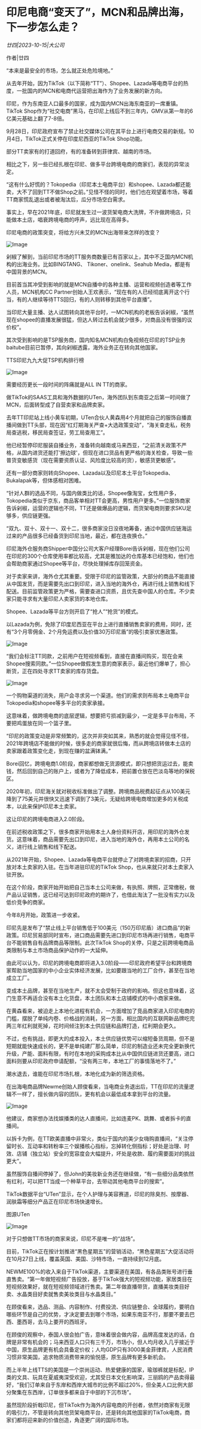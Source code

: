 # 印尼电商“变天了”，MCN和品牌出海，下一步怎么走？

*廿四|2023-10-15|大公司*

作者|廿四

“本来是最安全的市场，怎么就正处危险境地。”

从去年开始，因为TikTok（以下简称“TT”）、Shopee、Lazada等电商平台的热度，一批国内的MCN和电商代运营把出海作为了业务发展的新方向。

印尼，作为东南亚人口最多的国家，成为国内MCN出海东南亚的一席重镇。TikTok Shop作为“社交电商”黑马，在印尼上线后不到三年内，GMV从第一年的6亿美元基础上翻了7-8倍。

9月28日，印尼政府宣布了禁止社交媒体公司在其平台上进行电商交易的新规。10月4日，TikTok正式关停在印度尼西亚的TikTok Shop功能。

部分TT卖家有的打道回府，有的准备转到菲律宾、越南的市场。

相比之下，另一些已经扎根在印尼、做多平台跨境电商的商家们，表现的异常淡定。

“这有什么好慌的？Tokopedia（印尼本土电商平台）和shopee、Lazada都还能卖，大不了回到TT不做Shop之前。”见怪不怪的同时，他们也在观望着市场，等着TT商家慌乱退出或者被淘汰后，瓜分市场空白需求。

事实上，早在2021年底，印尼就发生过一波货架电商大洗牌，不许做跨境店，只能做本土店，唱衰跨境电商的呼声，远比现在高得多。

印尼电商的政策突变，将给方兴未艾的MCN出海带来怎样的改变？

![Image](https://nimg.ws.126.net/?url=http%3A%2F%2Fdingyue.ws.126.net%2F2023%2F1017%2Fde997179j00s2nke0000lc000qw0091m.jpg&thumbnail=660x2147483647&quality=80&type=jpg)

剁椒了解到，当前印尼市场的TT服务商数量已有百家以上，其中不乏国内MCN机构的出海业务。比如BINGTANG、 Tikoner、onelink、Seahub Media，都是有中国背景的MCN。

目前首当其冲受到影响的就是MCN自播中的各种主播、运营和视频创造者等工作人员，MCN机构CC Partner创始人王欢表示，“现在有的人已经彻底离开这个行当，有的人继续等待TTS回归，有的人则转移到其他平台直播”。

当印尼大量主播、达人试图转向其他平台时，一MCN机构的老板告诉剁椒，“虽然现在shopee的直播发展很猛，但达人转过去机会就少很多，对商品没有很强的议价权”。

其次受到影响的是TSP服务商，国内知名MCN机构白兔视频在印尼的TSP业务baitube目前已暂停，其向剁椒透露，海外业务正在转向其他国家。

TTS印尼九九大促TSP机构排行榜

![Image](https://nimg.ws.126.net/?url=http%3A%2F%2Fdingyue.ws.126.net%2F2023%2F1017%2Ff54ca2e0j00s2nke000cgc0009800w8m.jpg&thumbnail=660x2147483647&quality=80&type=jpg)

需要经历更长一段时间的阵痛就是ALL IN TT的商家。

做TikTok的SAAS工具和海外数据的UTen，海外团队到东南亚之后第一时间做了MCN，后面转型成了自营卖家和品牌卖家。

去年TT印尼站上线小黄车初期，UTen合伙人黄森用4个月就把自己的服饰自播直播间做到TT头部，现在因“红灯期海关严查+大选政策变动”，“海关查走私，税务局查逃税，移民局查签证，劳工局查用工”。

他已经暂停印尼服装自播业务，准备转向越南或马来西亚，“之前清关政策不严格，从国内进货还能打'擦边球'，但现在进口货品有更严格的海关检查，导致一些普货变敏感货（现在需要资质认证、风险度比较高的货），敏感货更敏感”。

还有一部分商家则转向Shopee、Lazada以及印尼本土平台Tokopedia、Bukalapak等，但体感相对困难。

“针对人群的选品不同，与国内做类比的话，Shopee像淘宝，女性用户多，Tokopedia类似于京东，商品客单相对TT会更高，男性用户更多。”一位服饰商家告诉剁椒，运营的逻辑也不同，TT还是做爆品的逻辑，而货架电商则要求SKU足够多，供应链更强。

“双九、双十、双十一、双十二，很多商家没日没夜地筹备，通过中国供应链海运过来的产品很多已经备货到印尼当地，最近，都在连夜换仓。”

印尼海外仓服务商Shipper中国分公司大客户经理Borei告诉剁椒，现在他们公司在印尼的300个仓库使用率都比较高，尤其是雅加达的仓库基本已经饱和，他们也会帮助商家通过Shopee等平台，尽快处理掉库存回笼资金。

对于卖家来讲，海外仓尤其重要。受限于印尼的监管政策，大部分的商品不能直接从中国发货，而是需要先出口到印尼，进入当地的海外仓，再进行线上销售和线下配送。目前监管政策更为严格，需要查进口资质，且优先查中国人的仓库。不少卖家只能寻求有大量印尼人卖家货的本地仓库。

Shopee、Lazada等平台方则开启了“抢人”“抢货”的模式。

以Lazada为例，免除了印度尼西亚在平台上进行直播销售卖家的费用，同时，还有“3个月零佣金、2个月免运费以及价值30万印尼盾”的吸引卖家优惠政策。

![Image](https://nimg.ws.126.net/?url=http%3A%2F%2Fdingyue.ws.126.net%2F2023%2F1017%2F6e34b035j00s2nke0000rc000qw0091m.jpg&thumbnail=660x2147483647&quality=80&type=jpg)

“我们会标注TT同款，之前用户在短视频看到，直接在直播间购买，现在会来Shopee搜索同款。”一位Shopee做假发生意的商家表示，最近他们爆单了，担心断货，正在四处寻求TT卖家的库存货盘。

![Image](https://nimg.ws.126.net/?url=http%3A%2F%2Fdingyue.ws.126.net%2F2023%2F1017%2F5e477972j00s2nke100c9c000n000n0m.jpg&thumbnail=660x2147483647&quality=80&type=jpg)

一个购物渠道的消失，用户会寻求另一个渠道。他们的需求则布局本土电商平台Tokopedia和shopee等多平台的卖家承接。

这意味着，做跨境电商的底层逻辑，想要把亏损减到最少，一定是多平台布局，不要把鸡蛋放在同一个篮子里。

“印尼的政策变动是非常频繁的，这次并非突如其来，熟悉的就会觉得见怪不怪，2021年跨境店不能做的时候，很多走的商家就很后悔，而从跨境店转做本土店的卖家跟着政策变化走，到现在赚的盆满钵满。”

Borei回忆，跨境电商1.0阶段，商家都想做无货源模式，即只想把货运过去，能卖钱，然后回到自己的账户上，或者为了降低成本，把前置仓放在巴淡岛等地的保税区。

2020年初，印尼海关就对税收标准做出了调整。跨境商品税费起征点从100美元降到了75美元并很快又迅速下调到了3美元，无疑给跨境电商增加更多的关税成本，以此来保护印尼本土卖家。

这让印尼的跨境电商进入2.0阶段。

在前述税收政策之下，很多商家开始用本土人身份资料开店，用印尼的海外仓发货。这意味着，商品需要先出口到印尼，进入当地的海外仓，再用本土公司的名义，进行线上销售和线下配送。

从2021年开始，Shopee、Lazada等电商平台就停止了对跨境卖家的招商，只开放对本土卖家的入驻。在当年进驻印尼的TikTok Shop，也从来就只对本土卖家入驻开放。

在这个阶段，商家开始开始把自己当本土公司来做，有执照、牌照，正常缴税，做产品认证销售，这已经可达到印尼政府的期许了，也借此淘汰了一批没有实力以及低价竞争的商家。

今年8月开始，政策进一步收紧。

印尼先是发布了“禁止线上平台销售低于100美元（150万印尼盾）进口商品”的新政策。印尼贸易部同时宣布，进口商品需要先进口到印尼市场再进行销售，电商平台不能销售自有品牌商品等限制。此次TikTok Shop的关停，只是之前跨境电商品类限制与本土市场商品保护动作的一大延伸。

由此可以认为，印尼的跨境电商即将进入3.0阶段——印尼政府希望平台和跨境商家帮助当地国家的中小企业实体经济发展，比如要跟当地的工厂合作，甚至在当地成立工厂。

变成本土品牌，甚至在当地生产，就不太会受制于政府的影响。但这也意味着，这门生意不再适合没有本土化货盘，本土团队和本土店铺模式的中小商家来做。

在黄森看来，被迫走上本地化进程有机会，一方面增加了竞品商家进入印尼电商的门槛，摆脱了单纯内卷、价格战的消耗，另一方面，相比国内的互联网新品牌吃完两三年红利就死掉，花时间倾注到本土供应链和品牌打造，红利期会更久。

不过，也有挑战，即更大的成本投入，本土供应链优势可以缩短备货周期，但不是短期就能快速成长的，更不是单纯建厂那么简单，印尼的制造业还未完全更新换代升级，产能、面料有限，有时在本地的采购成本比从中国供应链进货还要高，进口面料则要从印尼政府申请配额，“没有两三年，本地工厂的事情落地不了。”

潮水退去，谁能在印尼市场扎根，本地化成为新的筛选资格。

在出海电商品牌Newme创始人顾俊看来，当电商业务退出后，TT在印尼的流量逻辑不一样了，擅长做内容的团队，更有机会以最低成本拿到平台的流量。

![Image](https://nimg.ws.126.net/?url=http%3A%2F%2Fdingyue.ws.126.net%2F2023%2F1017%2F41560d33j00s2nke0000kc000qw0091m.jpg&thumbnail=660x2147483647&quality=80&type=jpg)

他建议，商家想办法找娱播类的达人直播间，比如连麦PK、跳舞、或者拆卡的直播间。

以拆卡为例，在TT欧美直播中非常火，类似于国内的美少女嗨购直播间，“关注停留时长、互动率和转粉率三个娱播核心指标，忘掉转化侧指标；好处是治理、时效、店铺（独立站）安全的宽容度会大幅提升，坏处是收款、履约需要面对的挑战更大”。

虽然服饰自播间停掉了，但John的美妆新业务还在继续做，“有一些细分品类依然有红利，可以把TT当成一个种草平台，去带动其他电商平台的搜索”。

TikTok数据平台“UTen”显示，在个人护理与美容赛道，印尼的除臭剂、按摩器、润肤霜等细分产品正在印尼市场快速增长。

图源UTen

![Image](https://nimg.ws.126.net/?url=http%3A%2F%2Fdingyue.ws.126.net%2F2023%2F1017%2Fa3ee3035j00s2nke0002lc000n000bem.jpg&thumbnail=660x2147483647&quality=80&type=jpg)

对于只想做TT市场的商家来说，印尼不是唯一的“战场”。

目前，TikTok正在按计划推进“黑色星期五”的营销活动，“黑色星期五”大促活动将在10月27日上线，覆盖英国、美国、沙特市场，一直持续到12月底。

NEWME100%的收入来自于TikTok渠道，主要渠道在美国，有各品类账号进行垂直售卖。“第一年做短视频广告投放，基于TikTok强大的短视频功能，家居类目在短视频效果好，就在短视频领域进行售卖。第二年做直播带货，直播美妆类目好卖、水晶类目好卖就售卖美妆类目与水晶类目。”

在顾俊看来，选品、测品、内容制作、付费投流、供应链整合、全球履约，要明白哪些环节是自己的优势，才决定要去到哪个市场，如果东南亚不行，那要不要去巴西、墨西哥，去马上要开的西班牙。

在顾俊的观察中，泰国人很会拍广告，意味着很会做内容，品牌高度发达的话，白牌是非常有机会的；马来西亚人口只有三千万，市场小，但人均月收入几乎接近于中国，原生品牌更有机会具备定价权；人均GDP只有3000美金菲律宾，人民消费习惯非常美国，追求物质消费带来的愉悦感，原生品牌有更多新机会。

而上半年上线TTS的美国是一个崇尚运动、热爱健康的国家，瑜珈裤就是标配，IP类的文具、玩具在夏威夷深受欢迎，尤其受日本文化影响深，三丽鸥的产品卖得最好，“我们订单来自于东岸和西岸大城市的比例不超过20%，但全美人口比例大部分聚集在东西岸，订单很多都来自于中部的下沉市场”。

虽然现阶段折戟印尼，但TikTok作为海外内容电商的开创者，依然对商家有无限的吸引力，不管是转向其他货架电商平台，还是转向其他国家的TikTok电商，商家们都将迎来新的价值创造，角逐更广阔的国际市场。

